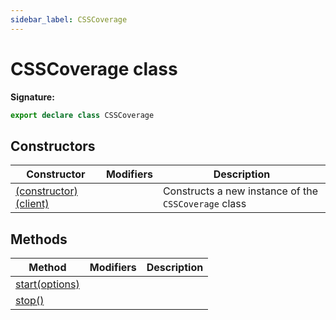 ```yaml
---
sidebar_label: CSSCoverage
---
```


# CSSCoverage class

**Signature:**

```typescript
export declare class CSSCoverage
```

## Constructors

| Constructor                                                       | Modifiers | Description                                                     |
| ----------------------------------------------------------------- | --------- | --------------------------------------------------------------- |
| [(constructor)(client)](./puppeteer.csscoverage._constructor_.md) |           | Constructs a new instance of the <code>CSSCoverage</code> class |

## Methods

| Method                                             | Modifiers | Description |
| -------------------------------------------------- | --------- | ----------- |
| [start(options)](./puppeteer.csscoverage.start.md) |           |             |
| [stop()](./puppeteer.csscoverage.stop.md)          |           |             |

